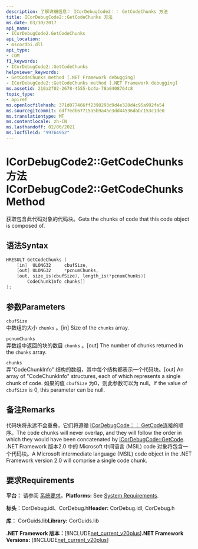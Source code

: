 ```yaml
---
description: 了解详细信息： ICorDebugCode2：： GetCodeChunks 方法
title: ICorDebugCode2::GetCodeChunks 方法
ms.date: 03/30/2017
api_name:
- ICorDebugCode2.GetCodeChunks
api_location:
- mscordbi.dll
api_type:
- COM
f1_keywords:
- ICorDebugCode2::GetCodeChunks
helpviewer_keywords:
- GetCodeChunks method [.NET Framework debugging]
- ICorDebugCode2::GetCodeChunks method [.NET Framework debugging]
ms.assetid: 210a2f02-2678-4555-bc4a-78a0408764c8
topic_type:
- apiref
ms.openlocfilehash: 371d077466ff2390293d9d4e320d4c95a992fe54
ms.sourcegitcommit: ddf7edb67715a5b9a45e3dd44536dabc153c1de0
ms.translationtype: MT
ms.contentlocale: zh-CN
ms.lasthandoff: 02/06/2021
ms.locfileid: "99764952"
---
```

# <a name="icordebugcode2getcodechunks-method"></a><span data-ttu-id="f0ce6-103">ICorDebugCode2::GetCodeChunks 方法</span><span class="sxs-lookup"><span data-stu-id="f0ce6-103">ICorDebugCode2::GetCodeChunks Method</span></span>

<span data-ttu-id="f0ce6-104">获取包含此代码对象的代码块。</span><span class="sxs-lookup"><span data-stu-id="f0ce6-104">Gets the chunks of code that this code object is composed of.</span></span>

## <a name="syntax"></a><span data-ttu-id="f0ce6-105">语法</span><span class="sxs-lookup"><span data-stu-id="f0ce6-105">Syntax</span></span>

```cpp
HRESULT GetCodeChunks (
    [in]  ULONG32     cbufSize,
    [out] ULONG32     *pcnumChunks,
    [out, size_is(cbufSize), length_is(*pcnumChunks)]
        CodeChunkInfo chunks[]
);
```

## <a name="parameters"></a><span data-ttu-id="f0ce6-106">参数</span><span class="sxs-lookup"><span data-stu-id="f0ce6-106">Parameters</span></span>

`cbufSize`  
<span data-ttu-id="f0ce6-107">中数组的大小 `chunks` 。</span><span class="sxs-lookup"><span data-stu-id="f0ce6-107">[in] Size of the `chunks` array.</span></span>

`pcnumChunks`  
<span data-ttu-id="f0ce6-108">弄数组中返回的块的数目 `chunks` 。</span><span class="sxs-lookup"><span data-stu-id="f0ce6-108">[out] The number of chunks returned in the `chunks` array.</span></span>

`chunks`  
<span data-ttu-id="f0ce6-109">弄"CodeChunkInfo" 结构的数组，其中每个结构都表示一个代码块。</span><span class="sxs-lookup"><span data-stu-id="f0ce6-109">[out] An array of "CodeChunkInfo" structures, each of which represents a single chunk of code.</span></span> <span data-ttu-id="f0ce6-110">如果的值 `cbufSize` 为0，则此参数可以为 null。</span><span class="sxs-lookup"><span data-stu-id="f0ce6-110">If the value of `cbufSize` is 0, this parameter can be null.</span></span>

## <a name="remarks"></a><span data-ttu-id="f0ce6-111">备注</span><span class="sxs-lookup"><span data-stu-id="f0ce6-111">Remarks</span></span>

<span data-ttu-id="f0ce6-112">代码块将永远不会重叠，它们将遵循 [ICorDebugCode：： GetCode](icordebugcode-getcode-method.md)连接的顺序。</span><span class="sxs-lookup"><span data-stu-id="f0ce6-112">The code chunks will never overlap, and they will follow the order in which they would have been concatenated by [ICorDebugCode::GetCode](icordebugcode-getcode-method.md).</span></span> <span data-ttu-id="f0ce6-113">.NET Framework 版本2.0 中的 Microsoft 中间语言 (MSIL) code 对象将包含一个代码块。</span><span class="sxs-lookup"><span data-stu-id="f0ce6-113">A Microsoft intermediate language (MSIL) code object in the .NET Framework version 2.0 will comprise a single code chunk.</span></span>

## <a name="requirements"></a><span data-ttu-id="f0ce6-114">要求</span><span class="sxs-lookup"><span data-stu-id="f0ce6-114">Requirements</span></span>

<span data-ttu-id="f0ce6-115">**平台：** 请参阅 [系统要求](../../get-started/system-requirements.md)。</span><span class="sxs-lookup"><span data-stu-id="f0ce6-115">**Platforms:** See [System Requirements](../../get-started/system-requirements.md).</span></span>

<span data-ttu-id="f0ce6-116">**标头**：CorDebug.idl、CorDebug.h</span><span class="sxs-lookup"><span data-stu-id="f0ce6-116">**Header:** CorDebug.idl, CorDebug.h</span></span>

<span data-ttu-id="f0ce6-117">**库：** CorGuids.lib</span><span class="sxs-lookup"><span data-stu-id="f0ce6-117">**Library:** CorGuids.lib</span></span>

<span data-ttu-id="f0ce6-118">**.NET Framework 版本：**[!INCLUDE[net_current_v20plus](../../../../includes/net-current-v20plus-md.md)]</span><span class="sxs-lookup"><span data-stu-id="f0ce6-118">**.NET Framework Versions:** [!INCLUDE[net_current_v20plus](../../../../includes/net-current-v20plus-md.md)]</span></span>
